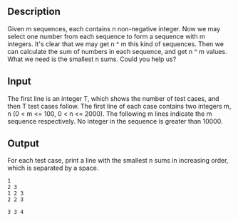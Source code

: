 <h2>Description</h2><p>Given m sequences, each contains n non-negative integer. Now we may select one number from each sequence to form a sequence with m integers. It's clear that we may get n ^ m this kind of sequences. Then we can calculate the sum of numbers in each sequence, and get n ^ m values. What we need is the smallest n sums. Could you help us?</p><h2>Input</h2><p>The first line is an integer T, which shows the number of test cases, and then T test cases follow. The first line of each case contains two integers m, n (0 &lt; m &lt;= 100, 0 &lt; n &lt;= 2000). The following m lines indicate the m sequence respectively. No integer in the sequence is greater than 10000.</p><h2>Output</h2><p>For each test case, print a line with the smallest n sums in increasing order, which is separated by a space.</p>

<pre><code class="language-input1">1
2 3
1 2 3
2 2 3
</code></pre>

<pre><code class="language-output1">3 3 4</code></pre>

